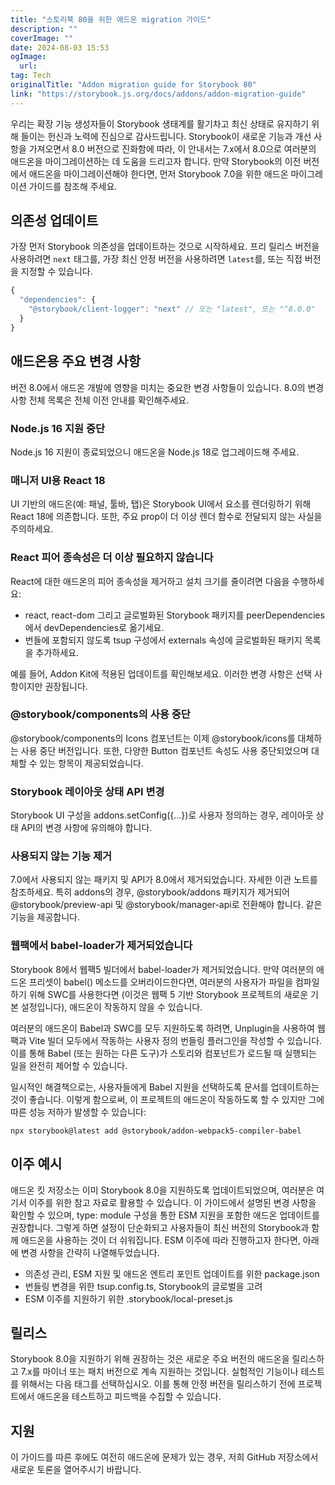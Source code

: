 ```yaml
---
title: "스토리북 80을 위한 애드온 migration 가이드"
description: ""
coverImage: ""
date: 2024-08-03 15:53
ogImage: 
  url: 
tag: Tech
originalTitle: "Addon migration guide for Storybook 80"
link: "https://storybook.js.org/docs/addons/addon-migration-guide"
---
```





우리는 확장 기능 생성자들이 Storybook 생태계를 활기차고 최신 상태로 유지하기 위해 들이는 헌신과 노력에 진심으로 감사드립니다. Storybook이 새로운 기능과 개선 사항을 가져오면서 8.0 버전으로 진화함에 따라, 이 안내서는 7.x에서 8.0으로 여러분의 애드온을 마이그레이션하는 데 도움을 드리고자 합니다. 만약 Storybook의 이전 버전에서 애드온을 마이그레이션해야 한다면, 먼저 Storybook 7.0을 위한 애드온 마이그레이션 가이드를 참조해 주세요.

## 의존성 업데이트

가장 먼저 Storybook 의존성을 업데이트하는 것으로 시작하세요. 프리 릴리스 버전을 사용하려면 `next` 태그를, 가장 최신 안정 버전을 사용하려면 `latest`를, 또는 직접 버전을 지정할 수 있습니다.

```js
{
  "dependencies": {
    "@storybook/client-logger": "next" // 또는 "latest", 또는 "^8.0.0"
  }
}
```



## 애드온용 주요 변경 사항

버전 8.0에서 애드온 개발에 영향을 미치는 중요한 변경 사항들이 있습니다. 8.0의 변경 사항 전체 목록은 전체 이전 안내를 확인해주세요.

### Node.js 16 지원 중단

Node.js 16 지원이 종료되었으니 애드온을 Node.js 18로 업그레이드해 주세요.



### 매니저 UI용 React 18

UI 기반의 애드온(예: 패널, 툴바, 탭)은 Storybook UI에서 요소를 렌더링하기 위해 React 18에 의존합니다. 또한, 주요 prop이 더 이상 렌더 함수로 전달되지 않는 사실을 주의하세요.

### React 피어 종속성은 더 이상 필요하지 않습니다

React에 대한 애드온의 피어 종속성을 제거하고 설치 크기를 줄이려면 다음을 수행하세요:



- react, react-dom 그리고 글로벌화된 Storybook 패키지를 peerDependencies에서 devDependencies로 옮기세요.
- 번들에 포함되지 않도록 tsup 구성에서 externals 속성에 글로벌화된 패키지 목록을 추가하세요.

예를 들어, Addon Kit에 적용된 업데이트를 확인해보세요. 이러한 변경 사항은 선택 사항이지만 권장됩니다.

### @storybook/components의 사용 중단

@storybook/components의 Icons 컴포넌트는 이제 @storybook/icons를 대체하는 사용 중단 버전입니다. 또한, 다양한 Button 컴포넌트 속성도 사용 중단되었으며 대체할 수 있는 항목이 제공되었습니다.



### Storybook 레이아웃 상태 API 변경

Storybook UI 구성을 addons.setConfig({...})로 사용자 정의하는 경우, 레이아웃 상태 API의 변경 사항에 유의해야 합니다.

### 사용되지 않는 기능 제거

7.0에서 사용되지 않는 패키지 및 API가 8.0에서 제거되었습니다. 자세한 이관 노트를 참조하세요. 특히 addons의 경우, @storybook/addons 패키지가 제거되어 @storybook/preview-api 및 @storybook/manager-api로 전환해야 합니다. 같은 기능을 제공합니다.



### 웹팩에서 babel-loader가 제거되었습니다

Storybook 8에서 웹팩5 빌더에서 babel-loader가 제거되었습니다. 만약 여러분의 애드온 프리셋이 babel() 메소드를 오버라이드한다면, 여러분의 사용자가 파일을 컴파일하기 위해 SWC를 사용한다면 (이것은 웹팩 5 기반 Storybook 프로젝트의 새로운 기본 설정입니다), 애드온이 작동하지 않을 수 있습니다.

여러분의 애드온이 Babel과 SWC를 모두 지원하도록 하려면, Unplugin을 사용하여 웹팩과 Vite 빌더 모두에서 작동하는 사용자 정의 번들링 플러그인을 작성할 수 있습니다. 이를 통해 Babel (또는 원하는 다른 도구)가 스토리와 컴포넌트가 로드될 때 실행되는 일을 완전히 제어할 수 있습니다.

일시적인 해결책으로는, 사용자들에게 Babel 지원을 선택하도록 문서를 업데이트하는 것이 좋습니다. 이렇게 함으로써, 이 프로젝트의 애드온이 작동하도록 할 수 있지만 그에 따른 성능 저하가 발생할 수 있습니다:



```npm
npx storybook@latest add @storybook/addon-webpack5-compiler-babel
```

## 이주 예시

애드온 킷 저장소는 이미 Storybook 8.0을 지원하도록 업데이트되었으며, 여러분은 여기서 이주를 위한 참고 자료로 활용할 수 있습니다. 이 가이드에서 설명된 변경 사항을 확인할 수 있으며, type: module 구성을 통한 ESM 지원을 포함한 애드온 업데이트를 권장합니다. 그렇게 하면 설정이 단순화되고 사용자들이 최신 버전의 Storybook과 함께 애드온을 사용하는 것이 더 쉬워집니다. ESM 이주에 따라 진행하고자 한다면, 아래에 변경 사항을 간략히 나열해두었습니다.

- 의존성 관리, ESM 지원 및 애드온 엔트리 포인트 업데이트를 위한 package.json
- 번들링 변경을 위한 tsup.config.ts, Storybook의 글로벌을 고려
- ESM 이주를 지원하기 위한 .storybook/local-preset.js



## 릴리스

Storybook 8.0을 지원하기 위해 권장하는 것은 새로운 주요 버전의 애드온을 릴리스하고 7.x를 마이너 또는 패치 버전으로 계속 지원하는 것입니다. 실험적인 기능이나 테스트를 위해서는 다음 태그를 선택하십시오. 이를 통해 안정 버전을 릴리스하기 전에 프로젝트에서 애드온을 테스트하고 피드백을 수집할 수 있습니다.

## 지원

이 가이드를 따른 후에도 여전히 애드온에 문제가 있는 경우, 저희 GitHub 저장소에서 새로운 토론을 열어주시기 바랍니다.